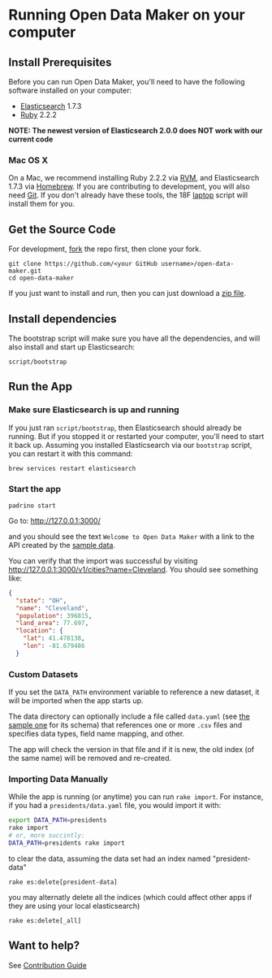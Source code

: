 # Running Open Data Maker on your computer

## Install Prerequisites

Before you can run Open Data Maker, you'll need to have the following software
installed on your computer:
* [Elasticsearch] 1.7.3
* [Ruby] 2.2.2

**NOTE: The newest version of Elasticsearch 2.0.0 does NOT work with our current code**

### Mac OS X

On a Mac, we recommend installing Ruby 2.2.2 via [RVM], and Elasticsearch 1.7.3 via
[Homebrew]. If you are contributing to development, you will also need [Git].
If you don't already have these tools, the 18F [laptop] script will install
them for you.

## Get the Source Code

For development, [fork](http://help.github.com/fork-a-repo/) the repo
first, then clone your fork.

```
git clone https://github.com/<your GitHub username>/open-data-maker.git
cd open-data-maker
```

If you just want to install and run, then you can just download a
[zip file](https://github.com/18F/open-data-maker/archive/master.zip).

## Install dependencies
The bootstrap script will make sure you have all the dependencies, and will
also install and start up Elasticsearch:

```
script/bootstrap
```

## Run the App

### Make sure Elasticsearch is up and running
If you just ran `script/bootstrap`, then Elasticsearch should already be
running. But if you stopped it or restarted your computer, you'll need to
start it back up. Assuming you installed Elasticsearch via our `bootstrap`
script, you can restart it with this command:

```brew services restart elasticsearch```

### Start the app

```
padrino start
```
Go to: http://127.0.0.1:3000/

and you should see the text `Welcome to Open Data Maker` with a link to
the API created by the [sample data](sample-data).  

You can verify that the import was successful by visiting
http://127.0.0.1:3000/v1/cities?name=Cleveland. You should see something like:

```json
{
  "state": "OH",
  "name": "Cleveland",
  "population": 396815,
  "land_area": 77.697,
  "location": {
    "lat": 41.478138,
    "lon": -81.679486
  }
```

### Custom Datasets

If you set the `DATA_PATH` environment variable to reference a new dataset,
it will be imported when the app starts up.  

The data directory can optionally include a file called `data.yaml` (see [the sample one](sample-data/data.yaml) for its schema) that references one or more `.csv` files and specifies data types,
field name mapping, and other.

The app will check the version
in that file and if it is new, the old index (of the same name) will be
removed and re-created.

### Importing Data Manually

While the app is running (or anytime) you can run `rake import`. For instance, if you had a `presidents/data.yaml` file, you would import
it with:

```sh
export DATA_PATH=presidents
rake import
# or, more succintly:
DATA_PATH=presidents rake import
```

to clear the data, assuming the data set  had an index named "president-data"

```
rake es:delete[president-data]
```

you may alternatly delete all the indices (which could affect other apps if
they are using your local elasticsearch)

```
rake es:delete[_all]
```

## Want to help?

See [Contribution Guide](CONTRIBUTING.md)

[Elasticsearch]: https://www.elastic.co/products/elasticsearch
[Homebrew]: http://brew.sh/
[RVM]: https://github.com/wayneeseguin/rvm
[rbenv]: https://github.com/sstephenson/rbenv
[Ruby]: https://www.ruby-lang.org/en/
[Git]: https://git-scm.com/
[laptop]: https://github.com/18F/laptop
